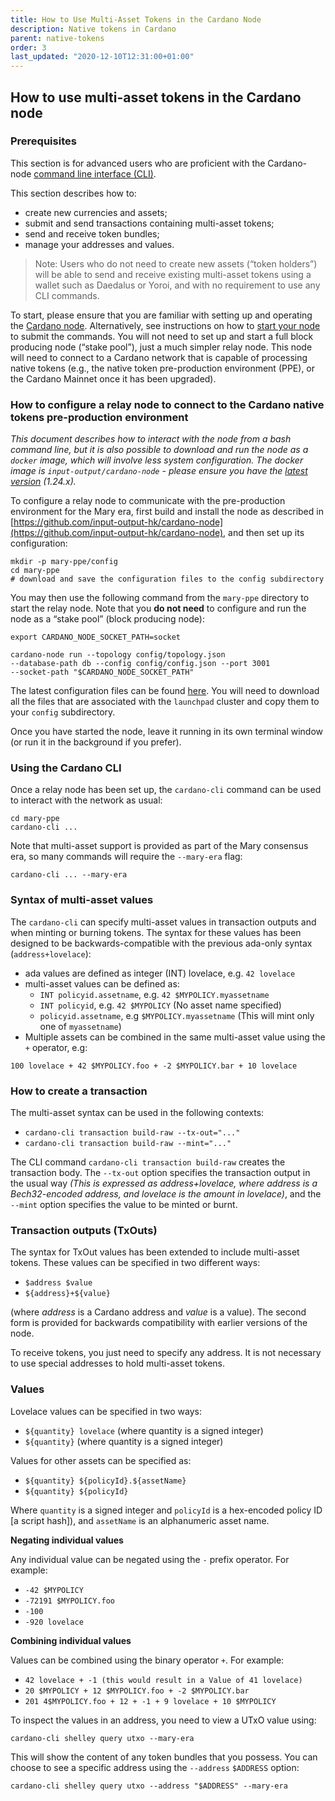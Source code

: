```yaml
---
title: How to Use Multi-Asset Tokens in the Cardano Node
description: Native tokens in Cardano
parent: native-tokens
order: 3
last_updated: "2020-12-10T12:31:00+01:00"
---
```


## How to use multi-asset tokens in the Cardano node

### Prerequisites

This section is for advanced users who are proficient with the Cardano-node [command line interface (CLI)](https://docs.cardano.org/projects/cardano-node/en/latest/reference/cardano-node-cli-reference.html).

This section describes how to:

- create new currencies and assets;
- submit and send transactions containing multi-asset tokens;
- send and receive token bundles;
- manage your addresses and values.

> Note: Users who do not need to create new assets (“token holders”) will be able to send and receive existing multi-asset tokens using a wallet such as Daedalus or Yoroi, and with no requirement to use any CLI commands.

To start, please ensure that you are familiar with setting up and operating the [Cardano node](https://github.com/input-output-hk/cardano-node). Alternatively, see instructions on how to [start your node](https://docs.cardano.org/projects/cardano-node/en/latest/stake-pool-operations/start_your_nodes.html) to submit the commands. You will not need to set up and start a full block producing node (“stake pool”), just a much simpler relay node. This node will need to connect to a Cardano network that is capable of processing native tokens (e.g., the native token pre-production environment (PPE), or the Cardano Mainnet once it has been upgraded).

### How to configure a relay node to connect to the Cardano native tokens pre-production environment

*This document describes how to interact with the node from a bash command line, but it is also possible to download and run the node as a `docker` image, which will involve less system configuration. The docker image is `input-output/cardano-node` - please ensure you have the [latest version](https://github.com/input-output-hk/cardano-node/releases) (1.24.x).*

To configure a relay node to communicate with the pre-production environment for the Mary era, first build and install the node as described in [https://github.com/input-output-hk/cardano-node](https://github.com/input-output-hk/cardano-node), and then set up its configuration:  

```
mkdir -p mary-ppe/config
cd mary-ppe
# download and save the configuration files to the config subdirectory
```

You may then use the following command from the `mary-ppe` directory to start the relay node. Note that you **do not need** to configure and run the node as a “stake pool” (block producing node):

```
export CARDANO_NODE_SOCKET_PATH=socket
 
cardano-node run --topology config/topology.json  
--database-path db --config config/config.json --port 3001 
--socket-path "$CARDANO_NODE_SOCKET_PATH"
```

The latest configuration files can be found [here](https://hydra.iohk.io/job/Cardano/cardano-node/cardano-deployment/latest-finished/download/1/index.html). You will need to download all the files that are associated with the `launchpad` cluster and copy them to your `config` subdirectory.

Once you have started the node, leave it running in its own terminal window (or run it in the background if you prefer).

### Using the Cardano CLI

Once a relay node has been set up, the `cardano-cli` command can be used to interact with the network as usual: 

```
cd mary-ppe
cardano-cli ...
```

Note that multi-asset support is provided as part of the Mary consensus era, so many commands will require the `--mary-era` flag:

```
cardano-cli ... --mary-era
```

### Syntax of multi-asset values

The `cardano-cli` can specify multi-asset values in transaction outputs and when minting or burning tokens. The syntax for these values has been designed to be backwards-compatible with the previous ada-only syntax (`address+lovelace`):

- ada values are defined as integer (INT) lovelace, e.g. `42 lovelace`
- multi-asset values can be defined as:
  - `INT policyid.assetname`, e.g. `42 $MYPOLICY.myassetname`
  - `INT policyid`, e.g. `42 $MYPOLICY` (No asset name specified)
  - `policyid.assetname`, e.g `$MYPOLICY.myassetname` (This will mint only one of `myassetname`)
- Multiple assets can be combined in the same multi-asset value using the `+` operator, e.g:

`100 lovelace + 42 $MYPOLICY.foo + -2 $MYPOLICY.bar + 10 lovelace`

### How to create a transaction 

The multi-asset syntax can be used in the following contexts:

- `cardano-cli transaction build-raw --tx-out="..."`
- `cardano-cli transaction build-raw --mint="..."`

The CLI command `cardano-cli transaction build-raw` creates the transaction body. The `--tx-out` option specifies the transaction output in the usual way *(This is expressed as address+lovelace, where address is a Bech32-encoded address, and lovelace is the amount in lovelace)*, and the `--mint` option specifies the value to be minted or burnt.

### Transaction outputs (TxOuts)

The syntax for TxOut values has been extended to include multi-asset tokens. These values can be specified in two different ways:

- `$address $value`
- `${address}+${value}`

(where *address* is a Cardano address and *value* is a value). The second form is provided for backwards compatibility with earlier versions of the node.

To receive tokens, you just need to specify any address. It is not necessary to use special addresses to hold multi-asset tokens.

### Values

Lovelace values can be specified in two ways:

- `${quantity} lovelace` (where quantity is a signed integer)
- `${quantity}` (where quantity is a signed integer)

Values for other assets can be specified as:

- `${quantity} ${policyId}.${assetName}`
- `${quantity} ${policyId}` 

Where `quantity` is a signed integer and `policyId` is a hex-encoded policy ID [a script hash]), and `assetName` is an alphanumeric asset name. 

**Negating individual values**

Any individual value can be negated using the `-` prefix operator. For example:

- `-42 $MYPOLICY`
- `-72191 $MYPOLICY.foo`
- `-100`
- `-920 lovelace`

**Combining individual values**

Values can be combined using the binary operator `+`. For example:

- `42 lovelace + -1 (this would result in a Value of 41 lovelace)`
- `20 $MYPOLICY + 12 $MYPOLICY.foo + -2 $MYPOLICY.bar`
- `201 4$MYPOLICY.foo + 12 + -1 + 9 lovelace + 10 $MYPOLICY`

To inspect the values in an address, you need to view a UTxO value using:

```
cardano-cli shelley query utxo --mary-era
```

This will show the content of any token bundles that you possess. You can choose to see a specific address using the `--address` `$ADDRESS` option:

```
cardano-cli shelley query utxo --address "$ADDRESS" --mary-era
```














